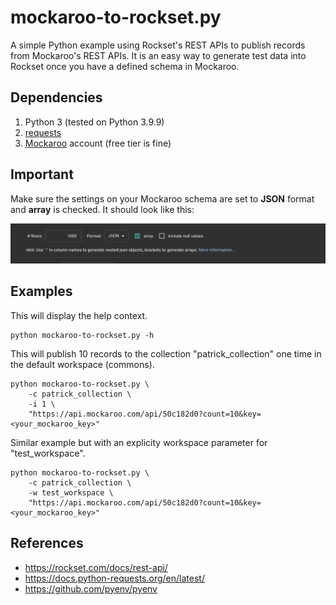 # mockaroo-to-rockset.py
A simple Python example using Rockset's REST APIs to publish records from Mockaroo's REST APIs. It is an easy way to generate test data into Rockset once you have a defined schema in Mockaroo.

## Dependencies
1. Python 3 (tested on Python 3.9.9)
2. [requests](https://docs.python-requests.org/en/latest/)
3. [Mockaroo](https://mockaroo.com/) account (free tier is fine)

## Important
Make sure the settings on your Mockaroo schema are set to **JSON** format and **array** is checked. It should look like this:

![mockaroo settings](mockaroo-settings.png)

## Examples
This will display the help context.

```
python mockaroo-to-rockset.py -h
```

This will publish 10 records to the collection "patrick_collection" one time in the default workspace (commons).

```
python mockaroo-to-rockset.py \
    -c patrick_collection \
    -i 1 \
    "https://api.mockaroo.com/api/50c182d0?count=10&key=<your_mockaroo_key>"
```

Similar example but with an explicity workspace parameter for "test_workspace".

```
python mockaroo-to-rockset.py \
    -c patrick_collection \
    -w test_workspace \
    "https://api.mockaroo.com/api/50c182d0?count=10&key=<your_mockaroo_key>"
``` 

## References
- https://rockset.com/docs/rest-api/
- https://docs.python-requests.org/en/latest/
- https://github.com/pyenv/pyenv